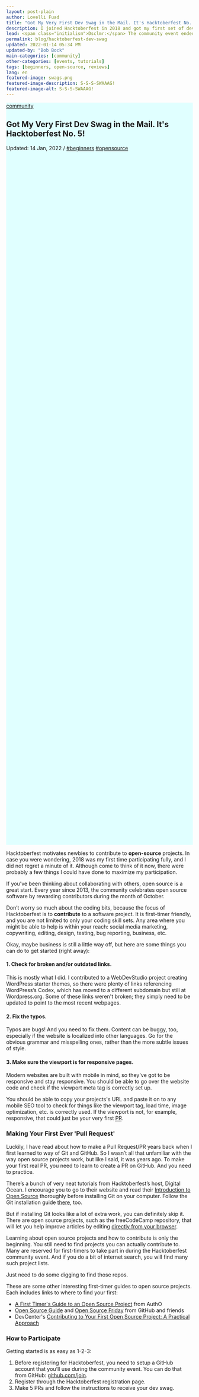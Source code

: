 ```yaml
---
layout: post-plain
author: Lovelli Fuad
title: "Got My Very First Dev Swag in the Mail. It's Hacktoberfest No. 5!"
description: I joined Hacktoberfest in 2018 and got my first set of dev swag. You too can take part in this community event this October.
lead: <span class="initialism">Dsclmr:</span> The community event ended in October, 2018, and the swag took a whole year to get delivered. 
permalink: blog/hacktoberfest-dev-swag
updated: 2022-01-14 05:34 PM
updated-by: "Bob Bock"
main-categories: [community] 
other-categories: [events, tutorials]
tags: [beginners, open-source, reviews]
lang: en
featured-image: swags.png
featured-image-description: S-S-S-SWAAAG!
featured-image-alt: S-S-S-SWAAAG!
---
```

<section class="container mt-10 mb-8" style="background-color:lightcyan">
    <div class="py-20 bg-size-cover bg-position-bottom-center d-flex align-items-end container-fluid" style="min-height: 50vh; background-image: url(&quot;&quot;);" data-aos="fade-down" data-aos-delay="250">
        <div class="container">
            <div class="row align-items-baseline mb-5 ps-xl-4 ps-lg-4 ps-md-4">
            <!-- Display the category -->
                <div class="col-auto">
                  <p class="fs-4 mb-0 text-capitalize" data-aos="fade-down" data-aos-delay="0"><a href="" class="text-dark-1">community</a></p>
                </div>
            </div>
            <div class="row">
		<div class="col-12 mb-5 col-md-10 col-lg-9">
			<h2 class="display-3 text-dark-1 ps-xl-16 px-lg-12 px-md-8 pt-8" data-aos="fade-down" data-aos-delay="250">Got My Very First Dev Swag in the Mail. It's Hacktoberfest No. 5!</h2>
		</div>
			<p class="fs-5 text-dark-1 text-xl-center text-xxl-center text-lg-center ps-md-8" data-aos="fade-down" data-aos-delay="250">
				<span class="text-dark-1" data-aos="fade-down" data-aos-delay="250">Updated: 14 Jan, 2022</span> /
				<a href="/categories/beginners" class="text-dark-1" data-aos="fade-down" data-aos-delay="250">#beginners</a> <a href="/categories/open-source" class="text-dark-1" data-aos="fade-down" data-aos-delay="250">#opensource</a>
			</p>
            </div>
        </div>
    </div>
</section>
<!-- Content section -->
<section class="bg-bg-3 pb-8">
    <div class="container">
        <div class="row justify-content-center">
            <div class="col-lg-10 col-xl-8 col-xxl-7">
                <p class="pb-8 text-dark-1 fs-2" data-aos="fade-down" data-aos-delay="50">
                    Hacktoberfest motivates newbies to contribute to <b>open-source</b> projects. In case you were wondering, 2018 was my first time participating fully, and I did not regret a minute of it. Although come to think of it now, there were probably a few things I could have done to maximize my participation.
                </p>
                <p class="pb-8 text-dark-1 fs-2" data-aos="fade-down" data-aos-delay="50">
                    If you’ve been thinking about collaborating with others, open source is a great start. Every year since 2013, the community celebrates open source software by rewarding contributors during the month of October.
                </p>
                <p class="pb-8 text-dark-1 fs-2" data-aos="fade-down" data-aos-delay="50">
                    Don’t worry so much about the coding bits, because the focus of Hacktoberfest is to <b>contribute</b> to a software project. It is first-timer friendly, and you are not limited to only your coding skill sets. Any area where you might be able to help is within your reach: social media marketing, copywriting, editing, design, testing, bug reporting, business, etc.
                </p>
                <p class="pb-8 text-dark-1 fs-2" data-aos="fade-down" data-aos-delay="50">
                    Okay, maybe business is still a little way off, but here are some things you can do to get started (right away):
                </p>
                <h4 class="mb-4 mb-md-8" data-aos="fade-down" data-aos-delay="0">
                    1. Check for broken and/or outdated links. 
                </h4>
                <p class="pb-8 text-dark-1 fs-2" data-aos="fade-down" data-aos-delay="50">
                    This is mostly what I did. I contributed to a WebDevStudio project creating WordPress starter themes, so there were plenty of links referencing WordPress’s Codex, which has moved to a different subdomain but still at Wordpress.org. Some of these links weren't broken; they simply need to be updated to point to the most recent webpages.
                </p>
                <h4 class="mb-4 mb-md-8" data-aos="fade-down" data-aos-delay="0">
                    2. Fix the typos.
                </h4>
                <p class="pb-8 text-dark-1 fs-2" data-aos="fade-down" data-aos-delay="50">
                    Typos are bugs! And you need to fix them. Content can be buggy, too, especially if the website is localized into other languages. Go for the obvious grammar and misspelling ones, rather than the more subtle issues of style.
                </p>
                <h4 class="mb-4 mb-md-8" data-aos="fade-down" data-aos-delay="0">
                    3. Make sure the viewport is for responsive pages.
                </h4>
                <p class="pb-8 text-dark-1 fs-2" data-aos="fade-down" data-aos-delay="50">
                    Modern websites are built with mobile in mind, so they've got to be responsive and stay responsive. You should be able to go over the website code and check if the viewport meta tag is correctly set up.
                </p>
                <p class="pb-8 text-dark-1 fs-2" data-aos="fade-down" data-aos-delay="50">
                    You should be able to copy your projects's URL and paste it on to any mobile SEO tool to check for things like the viewport tag, load time, image optimization, etc. is correctly used. If the viewport is not, for example, responsive, that could just be your very first <abbr title="Pull Request">PR</abbr>.
                </p>
		<h3 class="mb-4 mb-md-8" data-aos="fade-down" data-aos-delay="0">
                    Making Your First Ever 'Pull Request'
                </h3>
                <p class="pb-8 text-dark-1 fs-2" data-aos="fade-down" data-aos-delay="50">
                    Luckily, I have read about how to make a Pull Request/PR years back when I first learned to way of Git and GitHub. So I wasn’t all that unfamiliar with the way open source projects work, but like I said, it was years ago. To make your first real PR, you need to learn to create a PR on GitHub. And you need to practice.
                </p>
                <p class="pb-8 text-dark-1 fs-2" data-aos="fade-down" data-aos-delay="50">
                    There’s a bunch of very neat tutorials from Hacktoberfest’s host, Digital Ocean. I encourage you to go to their website and read their <a href="https://www.digitalocean.com/community/tutorial_series/an-introduction-to-open-source" class="text-action-4" rel="nofollow">Introduction to Open Source</a> thoroughly before installing Git on your computer. Follow the Git installation guide <a href="https://www.digitalocean.com/community/tutorials/how-to-contribute-to-open-source-getting-started-with-git#contributing-to-open-source-projects" class="text-action-4" rel="nofollow">there</a>, too.
                </p>
                <p class="pb-8 text-dark-1 fs-2" data-aos="fade-down" data-aos-delay="50">
                    But if installing Git looks like a lot of extra work, you can definitely skip it. There are open source projects, such as the freeCodeCamp repository, that will let you help improve articles by editing <a href="https://medium.freecodecamp.org/hacktoberfest-2018-how-you-can-get-your-free-shirt-even-if-youre-new-to-coding-96080dd0b01b" class="text-action-4" rel="nofollow">directly from your browser</a>.
                </p>
                <p class="pb-8 text-dark-1 fs-2" data-aos="fade-down" data-aos-delay="50">
                    Learning about open source projects and how to contribute is only the beginning. You still need to find projects you can actually contribute to. Many are reserved for first-timers to take part in during the Hacktoberfest community event. And if you do a bit of internet search, you will find many such project lists.
                </p>
                <p class="pb-8 text-dark-1 fs-2" data-aos="fade-down" data-aos-delay="50">
                    Just need to do some digging to find those repos.
                </p>
                <p class="pb-8 text-dark-1 fs-2" data-aos="fade-down" data-aos-delay="50">
                    These are some other interesting first-timer guides to open source projects. Each includes links to where to find your first:
                </p>
                <ul class="pb-8 text-dark-1 fs-2">
                    <li class="mb-5">
                        <a href="https://auth0.com/blog/a-first-timers-guide-to-an-open-source-project/" class="text-action-4" rel="nofollow">A First Timer's Guide to an Open Source Project</a> from AuthO
                    </li>
                    <li class="mb-5">
                        <a href="https://opensource.guide/" class="text-action-4" rel="nofollow">Open Source Guide</a> and <a href="https://opensourcefriday.com/#participate" class="text-action-4" rel="nofollow">Open Source Friday</a> from GitHub and friends
                    </li>
                    <li class="mb-5">
			DevCenter's <a href="https://blog.devcenter.co/contributing-to-your-first-open-source-project-a-practical-approach-1928c4cbdae" class="text-action-4" rel="nofollow">Contributing to Your First Open Source Project: A Practical Approach</a>
                    </li>
                </ul>
                <h3 class="mb-4 mb-md-8" data-aos="fade-down" data-aos-delay="0">
                    How to Participate
                </h3>
                <p class="pb-8 text-dark-1 fs-2" data-aos="fade-down" data-aos-delay="50">
                    Getting started is as easy as 1-2-3:
                </p>
                <ol class="pb-8 text-dark-1 fs-2" data-aos="fade-down" data-aos-delay="50">
                    <li class="mb-5" data-aos="fade-down" data-aos-delay="50">
                        Before registering for Hacktoberfest, you need to setup a GitHub account that you’ll use during the community event. You can do that from GitHub: <a href="https://github.com/join" class="text-action-4" rel="nofollow">github.com/join</a>.
                    </li>
                    <li class="mb-5" data-aos="fade-down" data-aos-delay="50">
                        Register through the Hacktoberfest registration page.
                    </li>
                    <li class="mb-5" data-aos="fade-down" data-aos-delay="50">
                        Make 5 PRs and follow the instructions to receive your dev swag.
                    </li>
                </ol>
            </div>         
        </div>
    </div>
</section>
